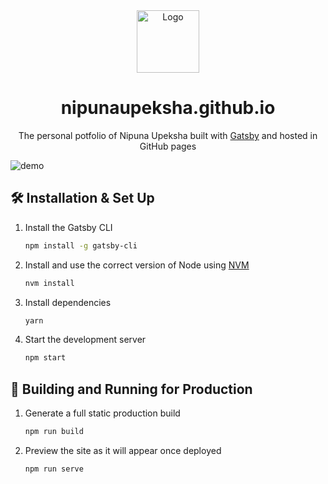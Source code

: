 <div align="center">
  <img alt="Logo" src="https://raw.githubusercontent.com/nipunaupeksha/v3/main/src/images/logo.png" width="100" />
</div>
<h1 align="center">
  nipunaupeksha.github.io
</h1>
<p align="center">
  The personal potfolio of Nipuna Upeksha</a> built with <a href="https://www.gatsbyjs.org/" target="_blank">Gatsby</a> and hosted in GitHub pages</a>
</p>
</p>

![demo](https://raw.githubusercontent.com/nipunaupeksha/v3/master/src/images/demo.png)



## 🛠 Installation & Set Up

1. Install the Gatsby CLI

   ```sh
   npm install -g gatsby-cli
   ```

2. Install and use the correct version of Node using [NVM](https://github.com/nvm-sh/nvm)

   ```sh
   nvm install
   ```

3. Install dependencies

   ```sh
   yarn
   ```

4. Start the development server

   ```sh
   npm start
   ```

## 🚀 Building and Running for Production

1. Generate a full static production build

   ```sh
   npm run build
   ```

1. Preview the site as it will appear once deployed

   ```sh
   npm run serve
   ```
